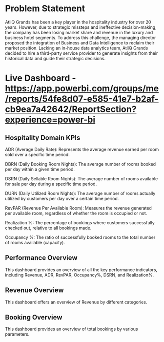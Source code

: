 
# Problem Statement

AtliQ Grands has been a key player in the hospitality industry for over 20 years. However, due to strategic missteps and ineffective decision-making, the company has been losing market share and revenue in the luxury and business hotel segments. To address this challenge, the managing director proposed the integration of Business and Data Intelligence to reclaim their market position. Lacking an in-house data analytics team, AtliQ Grands decided to hire a third-party service provider to generate insights from their historical data and guide their strategic decisions.

# Live Dashboard - https://app.powerbi.com/groups/me/reports/54fe8d07-e585-41e7-b2af-cb9ea7a42642/ReportSection?experience=power-bi

## Hospitality Domain KPIs

ADR (Average Daily Rate): Represents the average revenue earned per room sold over a specific time period.

DBRN (Daily Booking Room Nights): The average number of rooms booked per day within a given time period.

DSRN (Daily Sellable Room Nights): The average number of rooms available for sale per day during a specific time period.

DURN (Daily Utilized Room Nights): The average number of rooms actually utilized by customers per day over a certain time period.

RevPAR (Revenue Per Available Room): Measures the revenue generated per available room, regardless of whether the room is occupied or not.

Realization %: The percentage of bookings where customers successfully checked out, relative to all bookings made.

Occupancy %: The ratio of successfully booked rooms to the total number of rooms available (capacity).


## Performance Overview
This dashboard provides an overview of all the key performance indicators, including Revenue, ADR, RevPAR, Occupancy%, DSRN, and Realization%.

## Revenue Overview
This dashboard offers an overview of Revenue by different categories.

## Booking Overview
This dashboard provides an overview of total bookings by various parameters.
